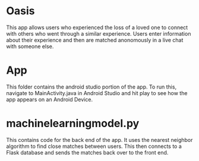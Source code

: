 # Oasis
This app allows users who experienced the loss of a loved one to connect with others who went through a similar experience. Users enter information about their experience and then are matched anonomously in a live chat with someone else.
# App
This folder contains the android studio portion of the app. To run this, navigate to MainActivity.java in Android Studio and hit play to see how the app appears on an Android Device.
# machinelearningmodel.py
This contains code for the back end of the app. It uses the nearest neighbor algorithm to find close matches between users. This then connects to a Flask database and sends the matches back over to the front end.
